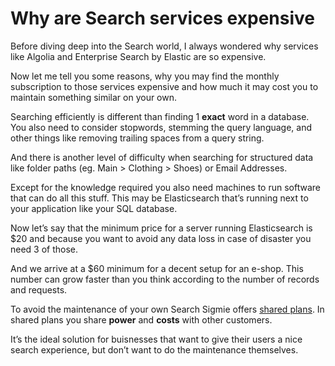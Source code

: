 # Why are Search services expensive

Before diving deep into the Search world, I always wondered why services like Algolia and Enterprise Search by Elastic are so expensive.

Now let me tell you some reasons, why you may find the monthly subscription to those services expensive and how much it may cost you to maintain something similar on your own.

Searching efficiently is different than finding 1 **exact** word in a database. You also need to consider stopwords, stemming the query language, and other things like removing trailing spaces from a query string.

And there is another level of difficulty when searching for structured data like folder paths (eg. Main > Clothing > Shoes) or Email Addresses.

Except for the knowledge required you also need machines to run software that can do all this stuff. This may be Elasticsearch that’s running next to your application like your SQL database.

Now let’s say that the minimum price for a server running Elasticsearch is $20 and because you want to avoid any data loss in case of disaster you need 3 of those.

And we arrive at a $60 minimum for a decent setup for an e-shop. This number can grow faster than you think according to the number of records and requests.

To avoid the maintenance of your own Search Sigmie offers [shared plans](https://app.sigmie.com/sign-up). In shared plans you share **power** and **costs** with other customers.

It’s the ideal solution for buisnesses that want to give their users a nice search experience, but don’t want to do the maintenance themselves.
